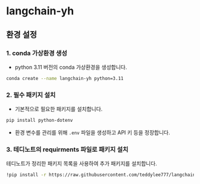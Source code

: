 # langchain-yh

## 환경 설정

### 1. conda 가상환경 생성
- python 3.11 버전의 conda 가상환경을 생성합니다.

```sh
conda create --name langchain-yh python=3.11
```

### 2. 필수 패키지 설치
- 기본적으로 필요한 패키지를 설치합니다.

```sh
pip install python-dotenv
```

- 환경 변수를 관리를 위해 `.env` 파일을 생성하고 API 키 등을 정장합니다.

### 3. 테디노트의 requirments 파일로 패키지 설치
테디노트가 정리한 패키지 목록을 사용하여 추가 패키지를 설치합니다.

```sh
!pip install -r https://raw.githubusercontent.com/teddylee777/langchain-kr/main/requirements.txt
```